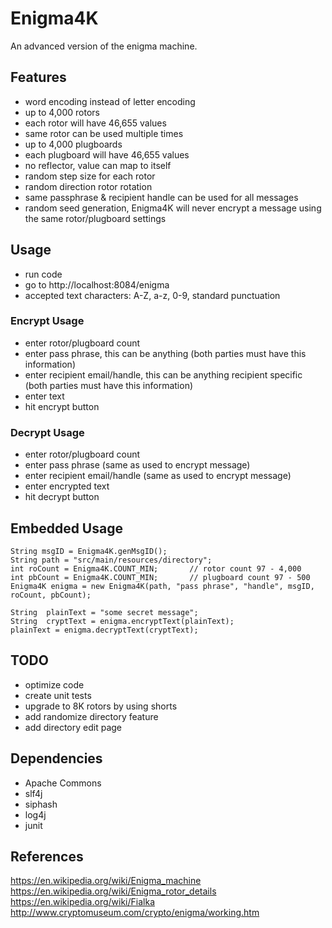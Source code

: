 # Enigma4K
An advanced version of the enigma machine.  
  
## Features
- word encoding instead of letter encoding
- up to 4,000 rotors
- each rotor will have 46,655 values
- same rotor can be used multiple times
- up to 4,000 plugboards
- each plugboard will have 46,655 values
- no reflector, value can map to itself
- random step size for each rotor
- random direction rotor rotation
- same passphrase & recipient handle can be used for all messages
- random seed generation, Enigma4K will never encrypt a message using the same rotor/plugboard settings

## Usage
- run code
- go to http://localhost:8084/enigma
- accepted text characters: A-Z, a-z, 0-9, standard punctuation

### Encrypt Usage
- enter rotor/plugboard count
- enter pass phrase, this can be anything (both parties must have this information)
- enter recipient email/handle, this can be anything recipient specific (both parties must have this information)
- enter text
- hit encrypt button

### Decrypt Usage
- enter rotor/plugboard count
- enter pass phrase (same as used to encrypt message)
- enter recipient email/handle (same as used to encrypt message)
- enter encrypted text
- hit decrypt button

## Embedded Usage
```
String msgID = Enigma4K.genMsgID();
String path = "src/main/resources/directory";
int roCount = Enigma4K.COUNT_MIN;		// rotor count 97 - 4,000
int pbCount = Enigma4K.COUNT_MIN;		// plugboard count 97 - 500
Enigma4K enigma = new Enigma4K(path, "pass phrase", "handle", msgID, roCount, pbCount);

String 	plainText = "some secret message";
String 	cryptText = enigma.encryptText(plainText);
plainText = enigma.decryptText(cryptText);
```

## TODO
- optimize code
- create unit tests
- upgrade to 8K rotors by using shorts
- add randomize directory feature
- add directory edit page

## Dependencies
- Apache Commons
- slf4j
- siphash
- log4j
- junit

## References
https://en.wikipedia.org/wiki/Enigma_machine  
https://en.wikipedia.org/wiki/Enigma_rotor_details  
https://en.wikipedia.org/wiki/Fialka  
http://www.cryptomuseum.com/crypto/enigma/working.htm


